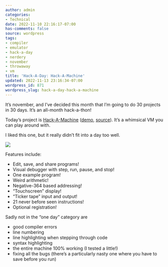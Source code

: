 ```yaml
---
author: admin
categories:
- Technical
date: 2022-11-10 22:16:17-07:00
has-comments: false
source: wordpress
tags:
- compiler
- emulator
- hack-a-day
- nerdery
- november
- throwaway
- vm
title: 'Hack-A-Day: Hack-A-Machine'
updated: 2022-11-13 23:16:34-07:00
wordpress_id: 871
wordpress_slug: hack-a-day-hack-a-machine
---
```

It’s november, and I’ve decided this month that I’m going to do 30 projects in 30 days. It’s an all-month hack-a-thon!

Today’s project is [Hack-A-Machine](https://tilde.za3k.com/hackaday/machine/) ([demo](https://tilde.za3k.com/hackaday/machine/), [source](https://github.com/za3k/day10_machine)). It’s a whimsical VM you can play around with.

I liked this one, but it really didn’t fit into a day too well.

[![](../wp-content/uploads/2022/11/screenshot-9.png)](https://tilde.za3k.com/hackaday/machine/)

Features include:

-   Edit, save, and share programs!
-   Visual debugger with step, run, pause, and stop!
-   One example program!
-   Weird arithmetic!
-   Negative-364 based addressing!
-   “Touchscreen” display!
-   “Ticker tape” input and output!
-   21 never before seen instructions!
-   Optional registration!

Sadly not in the “one day” category are

-   good compiler errors
-   line numbering
-   line highlighting when stepping through code
-   syntax highlighting
-   the entire machine 100% working (I tested a little!)
-   fixing all the bugs (there’s a particularly nasty one where you have to save before you run)
